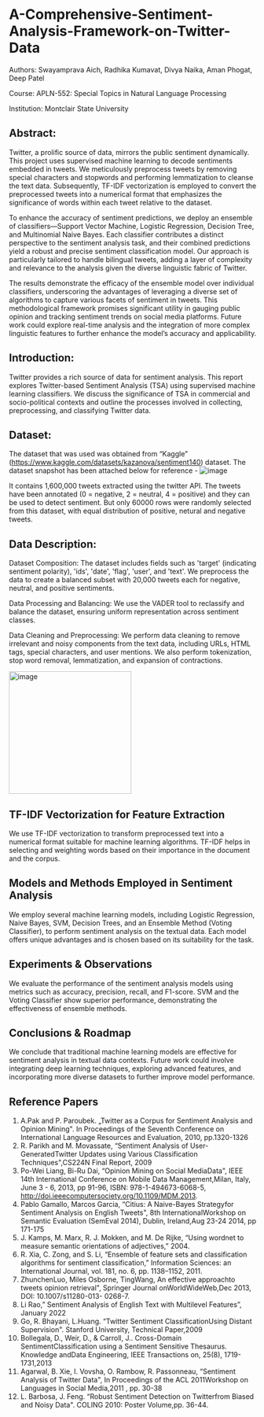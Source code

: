 # A-Comprehensive-Sentiment-Analysis-Framework-on-Twitter-Data

Authors: Swayamprava Aich, Radhika Kumavat, Divya Naika, Aman Phogat, Deep Patel

Course: APLN-552: Special Topics in Natural Language Processing

Institution: Montclair State University

## Abstract:

Twitter, a prolific source of data, mirrors the public sentiment dynamically. This project uses supervised machine learning to decode sentiments embedded in tweets. We meticulously preprocess tweets by removing special characters and stopwords and performing lemmatization to cleanse the text data. Subsequently, TF-IDF vectorization is employed to convert the preprocessed tweets into a numerical format that emphasizes the significance of words within each tweet relative to the dataset.

To enhance the accuracy of sentiment predictions, we deploy an ensemble of classifiers—Support Vector Machine, Logistic Regression, Decision Tree, and Multinomial Naive Bayes. Each classifier contributes a distinct perspective to the sentiment analysis task, and their combined predictions yield a robust and precise sentiment classification model. Our approach is particularly tailored to handle bilingual tweets, adding a layer of complexity and relevance to the analysis given the diverse linguistic fabric of Twitter.

The results demonstrate the efficacy of the ensemble model over individual classifiers, underscoring the advantages of leveraging a diverse set of algorithms to capture various facets of sentiment in tweets. This methodological framework promises significant utility in gauging public opinion and tracking sentiment trends on social media platforms. Future work could explore real-time analysis and the integration of more complex linguistic features to further enhance the model’s accuracy and applicability.

## Introduction:

Twitter provides a rich source of data for sentiment analysis. This report explores Twitter-based Sentiment Analysis (TSA) using supervised machine learning classifiers. We discuss the significance of TSA in commercial and socio-political contexts and outline the processes involved in collecting, preprocessing, and classifying Twitter data.

## Dataset:
The dataset that was used was obtained from “Kaggle” (https://www.kaggle.com/datasets/kazanova/sentiment140) dataset. The dataset snapshot has been attached below for reference -
![image](https://github.com/AichSwayamprava/A-Comprehensive-Sentiment-Analysis-Framework-on-Twitter-Data/assets/128501002/e7144ea9-4c76-4aa0-896d-3daf2c4468fa)

It contains 1,600,000 tweets extracted using the twitter API. The tweets have been annotated (0 = negative, 2 = neutral, 4 = positive) and they can be used to detect sentiment. But only 60000 rows were randomly selected from this dataset, with equal distribution of positive, netural and negative tweets.

## Data Description:

Dataset Composition: The dataset includes fields such as 'target' (indicating sentiment polarity), 'ids', 'date', 'flag', 'user', and 'text'. We preprocess the data to create a balanced subset with 20,000 tweets each for negative, neutral, and positive sentiments.

Data Processing and Balancing: We use the VADER tool to reclassify and balance the dataset, ensuring uniform representation across sentiment classes.

Data Cleaning and Preprocessing: We perform data cleaning to remove irrelevant and noisy components from the text data, including URLs, HTML tags, special characters, and user mentions. We also perform tokenization, stop word removal, lemmatization, and expansion of contractions.

<img width="249" alt="image" src="https://github.com/AichSwayamprava/A-Comprehensive-Sentiment-Analysis-Framework-on-Twitter-Data/assets/128501002/376e6874-3ce9-4979-8957-56d2dfaacede">



## TF-IDF Vectorization for Feature Extraction
We use TF-IDF vectorization to transform preprocessed text into a numerical format suitable for machine learning algorithms. TF-IDF helps in selecting and weighting words based on their importance in the document and the corpus.

## Models and Methods Employed in Sentiment Analysis
We employ several machine learning models, including Logistic Regression, Naive Bayes, SVM, Decision Trees, and an Ensemble Method (Voting Classifier), to perform sentiment analysis on the textual data. Each model offers unique advantages and is chosen based on its suitability for the task.

## Experiments & Observations
We evaluate the performance of the sentiment analysis models using metrics such as accuracy, precision, recall, and F1-score. SVM and the Voting Classifier show superior performance, demonstrating the effectiveness of ensemble methods.

## Conclusions & Roadmap
We conclude that traditional machine learning models are effective for sentiment analysis in textual data contexts. Future work could involve integrating deep learning techniques, exploring advanced features, and incorporating more diverse datasets to further improve model performance.

## Reference Papers

1.	A.Pak and P. Paroubek. „Twitter as a Corpus for Sentiment Analysis and Opinion Mining". In Proceedings of the Seventh Conference on International Language Resources and Evaluation, 2010, pp.1320-1326
2.	R. Parikh and M. Movassate, “Sentiment Analysis of User- GeneratedTwitter Updates using Various Classification Techniques",CS224N Final Report, 2009
3.	Po-Wei Liang, Bi-Ru Dai, “Opinion Mining on Social MediaData", IEEE 14th International Conference on Mobile Data Management,Milan, Italy, June 3 - 6, 2013, pp 91-96, ISBN: 978-1-494673-6068-5, http://doi.ieeecomputersociety.org/10.1109/MDM.2013.
4.	Pablo Gamallo, Marcos Garcia, “Citius: A Naive-Bayes Strategyfor Sentiment Analysis on English Tweets", 8th InternationalWorkshop on Semantic Evaluation (SemEval 2014), Dublin, Ireland,Aug 23-24 2014, pp 171-175
5.	J. Kamps, M. Marx, R. J. Mokken, and M. De Rijke, “Using wordnet to measure semantic orientations of adjectives,” 2004.
6.	R. Xia, C. Zong, and S. Li, “Ensemble of feature sets and classification algorithms for sentiment classification,” Information Sciences: an International Journal, vol. 181, no. 6, pp. 1138–1152, 2011.
7.	ZhunchenLuo, Miles Osborne, TingWang, An effective approachto tweets opinion retrieval", Springer Journal onWorldWideWeb,Dec 2013, DOI: 10.1007/s11280-013- 0268-7.
8.	Li Rao,” Sentiment Analysis of English Text with Multilevel Features”, January  2022
9.	Go, R. Bhayani, L.Huang. “Twitter Sentiment ClassificationUsing Distant Supervision". Stanford University, Technical Paper,2009
10.	Bollegala, D., Weir, D., & Carroll, J.. Cross-Domain SentimentClassification using a Sentiment Sensitive Thesaurus. Knowledge andData Engineering, IEEE Transactions on, 25(8), 1719-1731,2013
11.	Agarwal, B. Xie, I. Vovsha, O. Rambow, R. Passonneau, “Sentiment Analysis of Twitter Data", In Proceedings of the ACL 2011Workshop on Languages in Social Media,2011 , pp. 30-38
12.	 L. Barbosa, J. Feng. “Robust Sentiment Detection on Twitterfrom Biased and Noisy Data". COLING 2010: Poster Volume,pp. 36-44.


